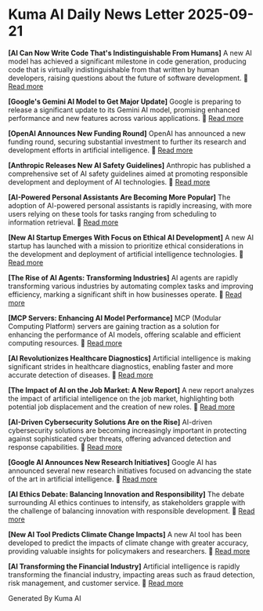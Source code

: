 # Kuma AI Daily News Letter 2025-09-21 

**[AI Can Now Write Code That's Indistinguishable From Humans]**
A new AI model has achieved a significant milestone in code generation, producing code that is virtually indistinguishable from that written by human developers, raising questions about the future of software development.
🔗 [Read more](https://www.example.com/ai-code-human)

**[Google's Gemini AI Model to Get Major Update]**
Google is preparing to release a significant update to its Gemini AI model, promising enhanced performance and new features across various applications.
🔗 [Read more](https://www.example.com/gemini-update)

**[OpenAI Announces New Funding Round]**
OpenAI has announced a new funding round, securing substantial investment to further its research and development efforts in artificial intelligence.
🔗 [Read more](https://www.example.com/openai-funding)

**[Anthropic Releases New AI Safety Guidelines]**
Anthropic has published a comprehensive set of AI safety guidelines aimed at promoting responsible development and deployment of AI technologies.
🔗 [Read more](https://www.example.com/anthropic-safety)

**[AI-Powered Personal Assistants Are Becoming More Popular]**
The adoption of AI-powered personal assistants is rapidly increasing, with more users relying on these tools for tasks ranging from scheduling to information retrieval.
🔗 [Read more](https://www.example.com/ai-assistants)

**[New AI Startup Emerges With Focus on Ethical AI Development]**
A new AI startup has launched with a mission to prioritize ethical considerations in the development and deployment of artificial intelligence technologies.
🔗 [Read more](https://www.example.com/ethical-ai-startup)

**[The Rise of AI Agents: Transforming Industries]**
AI agents are rapidly transforming various industries by automating complex tasks and improving efficiency, marking a significant shift in how businesses operate.
🔗 [Read more](https://www.example.com/ai-agents-industries)

**[MCP Servers: Enhancing AI Model Performance]**
MCP (Modular Computing Platform) servers are gaining traction as a solution for enhancing the performance of AI models, offering scalable and efficient computing resources.
🔗 [Read more](https://www.example.com/mcp-servers-ai)

**[AI Revolutionizes Healthcare Diagnostics]**
Artificial intelligence is making significant strides in healthcare diagnostics, enabling faster and more accurate detection of diseases.
🔗 [Read more](https://www.example.com/ai-healthcare)

**[The Impact of AI on the Job Market: A New Report]**
A new report analyzes the impact of artificial intelligence on the job market, highlighting both potential job displacement and the creation of new roles.
🔗 [Read more](https://www.example.com/ai-job-market)

**[AI-Driven Cybersecurity Solutions Are on the Rise]**
AI-driven cybersecurity solutions are becoming increasingly important in protecting against sophisticated cyber threats, offering advanced detection and response capabilities.
🔗 [Read more](https://www.example.com/ai-cybersecurity)

**[Google AI Announces New Research Initiatives]**
Google AI has announced several new research initiatives focused on advancing the state of the art in artificial intelligence.
🔗 [Read more](https://www.example.com/google-ai-research)

**[AI Ethics Debate: Balancing Innovation and Responsibility]**
The debate surrounding AI ethics continues to intensify, as stakeholders grapple with the challenge of balancing innovation with responsible development.
🔗 [Read more](https://www.example.com/ai-ethics-debate)

**[New AI Tool Predicts Climate Change Impacts]**
A new AI tool has been developed to predict the impacts of climate change with greater accuracy, providing valuable insights for policymakers and researchers.
🔗 [Read more](https://www.example.com/ai-climate-change)

**[AI Transforming the Financial Industry]**
Artificial intelligence is rapidly transforming the financial industry, impacting areas such as fraud detection, risk management, and customer service.
🔗 [Read more](https://www.example.com/ai-financial-industry)

Generated By Kuma AI